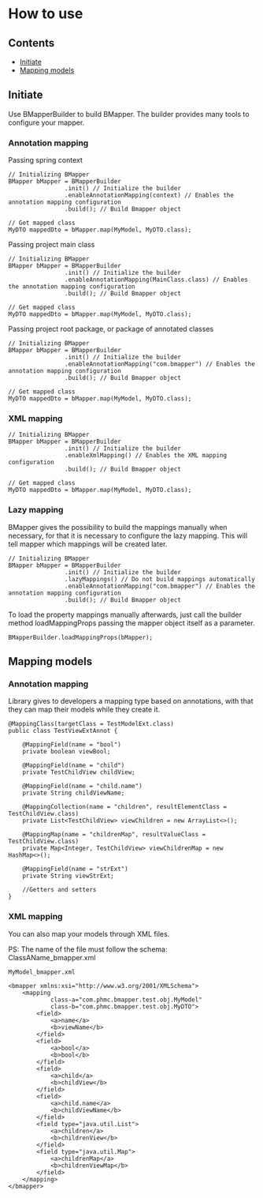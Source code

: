 # How to use

## Contents

* [Initiate](#initiate)
* [Mapping models](#mapping-models)

## Initiate

Use BMapperBuilder to build BMapper. The builder provides many tools to configure your mapper.

### Annotation mapping

Passing spring context
````
// Initializing BMapper
BMapper bMapper = BMapperBuilder
                .init() // Initialize the builder
                .enableAnnotationMapping(context) // Enables the annotation mapping configuration
                .build(); // Build Bmapper object

// Get mapped class
MyDTO mappedDto = bMapper.map(MyModel, MyDTO.class);
````

Passing project main class
````
// Initializing BMapper
BMapper bMapper = BMapperBuilder
                .init() // Initialize the builder
                .enableAnnotationMapping(MainClass.class) // Enables the annotation mapping configuration
                .build(); // Build Bmapper object

// Get mapped class
MyDTO mappedDto = bMapper.map(MyModel, MyDTO.class);
````

Passing project root package, or package of annotated classes
````
// Initializing BMapper
BMapper bMapper = BMapperBuilder
                .init() // Initialize the builder
                .enableAnnotationMapping("com.bmapper") // Enables the annotation mapping configuration
                .build(); // Build Bmapper object

// Get mapped class
MyDTO mappedDto = bMapper.map(MyModel, MyDTO.class);
````

### XML mapping

````
// Initializing BMapper
BMapper bMapper = BMapperBuilder
                .init() // Initialize the builder
                .enableXmlMapping() // Enables the XML mapping configuration
                .build(); // Build Bmapper object

// Get mapped class
MyDTO mappedDto = bMapper.map(MyModel, MyDTO.class);
````

### Lazy mapping

BMapper gives the possibility to build the mappings manually when necessary, for that it is necessary to configure the lazy mapping. This will tell mapper which mappings will be created later.
````
// Initializing BMapper
BMapper bMapper = BMapperBuilder
                .init() // Initialize the builder
                .lazyMappings() // Do not build mappings automatically
                .enableAnnotationMapping("com.bmapper") // Enables the annotation mapping configuration
                .build(); // Build Bmapper object
````

To load the property mappings manually afterwards, just call the builder method loadMappingProps passing the mapper object itself as a parameter.
````
BMapperBuilder.loadMappingProps(bMapper);
````

## Mapping models

### Annotation mapping

Library gives to developers a mapping type based on annotations, with that they can map their models while they create it.

````
@MappingClass(targetClass = TestModelExt.class)
public class TestViewExtAnnot {

    @MappingField(name = "bool")
    private boolean viewBool;
    
    @MappingField(name = "child")
    private TestChildView childView;
    
    @MappingField(name = "child.name")
    private String childViewName;
    
    @MappingCollection(name = "children", resultElementClass = TestChildView.class)
    private List<TestChildView> viewChildren = new ArrayList<>();
    
    @MappingMap(name = "childrenMap", resultValueClass = TestChildView.class)
    private Map<Integer, TestChildView> viewChildrenMap = new HashMap<>();
    
    @MappingField(name = "strExt")
    private String viewStrExt;
    
    //Getters and setters
}
````

### XML mapping

You can also map your models through XML files.

PS: The name of the file must follow the schema: ClassAName_bmapper.xml

````
MyModel_bmapper.xml

<bmapper xmlns:xsi="http://www.w3.org/2001/XMLSchema">
    <mapping
            class-a="com.phmc.bmapper.test.obj.MyModel"
            class-b="com.phmc.bmapper.test.obj.MyDTO">
        <field>
            <a>name</a>
            <b>viewName</b>
        </field>
        <field>
            <a>bool</a>
            <b>bool</b>
        </field>
        <field>
            <a>child</a>
            <b>childView</b>
        </field>
        <field>
            <a>child.name</a>
            <b>childViewName</b>
        </field>
        <field type="java.util.List">
            <a>children</a>
            <b>childrenView</b>
        </field>
        <field type="java.util.Map">
            <a>childrenMap</a>
            <b>childrenViewMap</b>
        </field>
    </mapping>
</bmapper>
````